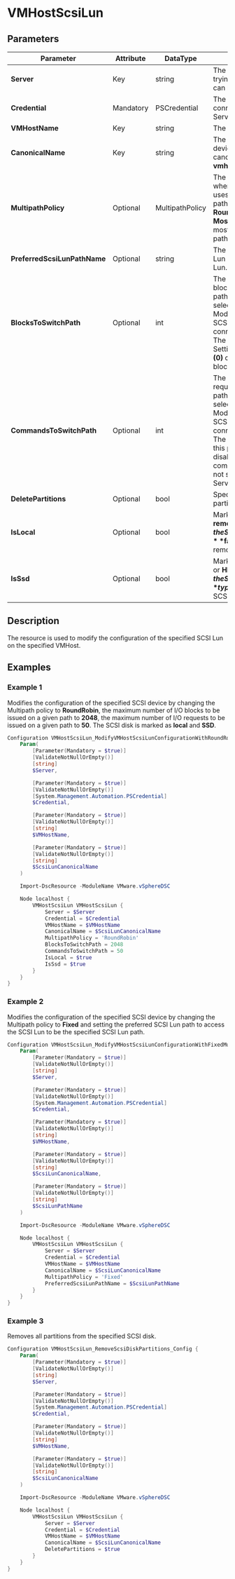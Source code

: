# VMHostScsiLun

## Parameters

| Parameter | Attribute | DataType | Description | Allowed Values |
| --- | --- | --- | --- | --- |
| **Server** | Key | string | The name of the Server we are trying to connect to. The Server can be a vCenter or ESXi. ||
| **Credential** | Mandatory | PSCredential | The credentials needed for connection to the specified Server. ||
| **VMHostName** | Key | string | The name of the VMHost. ||
| **CanonicalName** | Key | string | The canonical name of the SCSI device. An example of a SCSI canonical name is **vmhba0:0:0:0**. ||
| **MultipathPolicy** | Optional | MultipathPolicy | The policy that the Lun must use when choosing a path. **Fixed** - uses the preferred SCSI Lun path whenever possible. **RoundRobin** - load balance. **MostRecentlyUsed** - uses the most recently used SCSI Lun path. | Fixed, RoundRobin, MostRecentlyUsed, Unknown |
| **PreferredScsiLunPathName** | Optional | string | The name of the preferred SCSI Lun path to access the SCSI Lun. ||
| **BlocksToSwitchPath** | Optional | int | The maximum number of I/O blocks to be issued on a given path before the system tries to select a different path. Modifying this setting affects all SCSI Lun devices that are connected to the same VMHost. The default value is **2048**. Setting this parameter to **zero (0)** disables switching based on blocks. ||
| **CommandsToSwitchPath** | Optional | int | The maximum number of I/O requests to be issued on a given path before the system tries to select a different path. Modifying this setting affects all SCSI Lun devices that are connected to the same VMHost. The default value is **50**. Setting this parameter to **zero (0)** disables switching based on commands. This parameter is not supported on vCenter Server **4.x.** ||
| **DeletePartitions** | Optional | bool | Specifies whether to remove all partitions from the SCSI disk. ||
| **IsLocal** | Optional | bool | Marks the SCSI disk as **local** or **remote**. If the value is **$true**, the SCSI disk is local. If the value is **$false**, the SCSI disk is remote. ||
| **IsSsd** | Optional | bool | Marks the SCSI disk as an **SSD** or **HDD**. If the value is **$true**, the SCSI disk is **SSD** type. If the value is **$false**, the SCSI disk is **HDD** type. ||

## Description

The resource is used to modify the configuration of the specified SCSI Lun on the specified VMHost.

## Examples

### Example 1

Modifies the configuration of the specified SCSI device by changing the Multipath policy to **RoundRobin**, the maximum number of I/O blocks to be issued on a given path to **2048**, the maximum number of I/O requests to be issued on a given path to **50**. The SCSI disk is marked as **local** and **SSD**.

```powershell
Configuration VMHostScsiLun_ModifyVMHostScsiLunConfigurationWithRoundRobinMultipathPolicy_Config {
    Param(
        [Parameter(Mandatory = $true)]
        [ValidateNotNullOrEmpty()]
        [string]
        $Server,

        [Parameter(Mandatory = $true)]
        [ValidateNotNullOrEmpty()]
        [System.Management.Automation.PSCredential]
        $Credential,

        [Parameter(Mandatory = $true)]
        [ValidateNotNullOrEmpty()]
        [string]
        $VMHostName,

        [Parameter(Mandatory = $true)]
        [ValidateNotNullOrEmpty()]
        [string]
        $ScsiLunCanonicalName
    )

    Import-DscResource -ModuleName VMware.vSphereDSC

    Node localhost {
        VMHostScsiLun VMHostScsiLun {
            Server = $Server
            Credential = $Credential
            VMHostName = $VMHostName
            CanonicalName = $ScsiLunCanonicalName
            MultipathPolicy = 'RoundRobin'
            BlocksToSwitchPath = 2048
            CommandsToSwitchPath = 50
            IsLocal = $true
            IsSsd = $true
        }
    }
}
```

### Example 2

Modifies the configuration of the specified SCSI device by changing the Multipath policy to **Fixed** and setting the preferred SCSI Lun path to access the SCSI Lun to be the specified SCSI Lun path.

```powershell
Configuration VMHostScsiLun_ModifyVMHostScsiLunConfigurationWithFixedMultipathPolicy_Config {
    Param(
        [Parameter(Mandatory = $true)]
        [ValidateNotNullOrEmpty()]
        [string]
        $Server,

        [Parameter(Mandatory = $true)]
        [ValidateNotNullOrEmpty()]
        [System.Management.Automation.PSCredential]
        $Credential,

        [Parameter(Mandatory = $true)]
        [ValidateNotNullOrEmpty()]
        [string]
        $VMHostName,

        [Parameter(Mandatory = $true)]
        [ValidateNotNullOrEmpty()]
        [string]
        $ScsiLunCanonicalName,

        [Parameter(Mandatory = $true)]
        [ValidateNotNullOrEmpty()]
        [string]
        $ScsiLunPathName
    )

    Import-DscResource -ModuleName VMware.vSphereDSC

    Node localhost {
        VMHostScsiLun VMHostScsiLun {
            Server = $Server
            Credential = $Credential
            VMHostName = $VMHostName
            CanonicalName = $ScsiLunCanonicalName
            MultipathPolicy = 'Fixed'
            PreferredScsiLunPathName = $ScsiLunPathName
        }
    }
}
```

### Example 3

Removes all partitions from the specified SCSI disk.

```powershell
Configuration VMHostScsiLun_RemoveScsiDiskPartitions_Config {
    Param(
        [Parameter(Mandatory = $true)]
        [ValidateNotNullOrEmpty()]
        [string]
        $Server,

        [Parameter(Mandatory = $true)]
        [ValidateNotNullOrEmpty()]
        [System.Management.Automation.PSCredential]
        $Credential,

        [Parameter(Mandatory = $true)]
        [ValidateNotNullOrEmpty()]
        [string]
        $VMHostName,

        [Parameter(Mandatory = $true)]
        [ValidateNotNullOrEmpty()]
        [string]
        $ScsiLunCanonicalName
    )

    Import-DscResource -ModuleName VMware.vSphereDSC

    Node localhost {
        VMHostScsiLun VMHostScsiLun {
            Server = $Server
            Credential = $Credential
            VMHostName = $VMHostName
            CanonicalName = $ScsiLunCanonicalName
            DeletePartitions = $true
        }
    }
}
```

